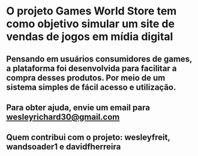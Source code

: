 # O projeto Games World Store tem como objetivo simular um site de vendas de jogos em mídia digital

## Pensando em usuários consumidores de games, a plataforma foi desenvolvida para facilitar a compra desses produtos. Por meio de um sistema simples de fácil acesso e utilização.

## Para obter ajuda, envie um email para wesleyrichard30@gmail.com

## Quem contribui com o projeto: wesleyfreit, wandsoader1 e davidfherreira
